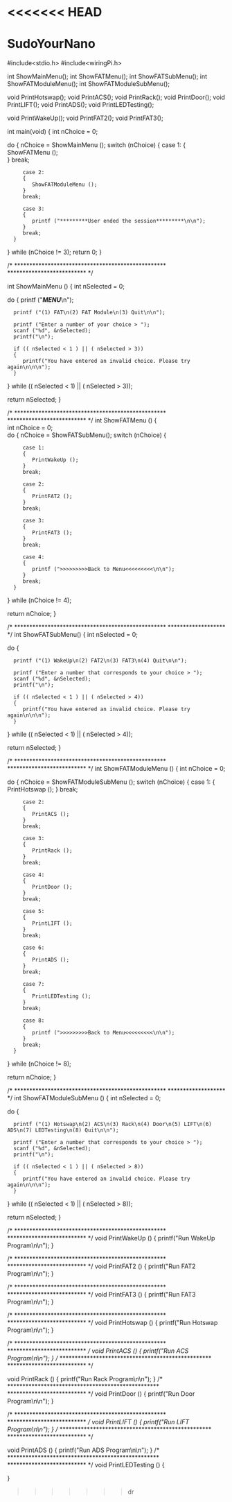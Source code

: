 <<<<<<< HEAD
=======
# SudoYourNano

#include<stdio.h>
#include<wiringPi.h>

int ShowMainMenu();
int ShowFATMenu();
int ShowFATSubMenu();
int ShowFATModuleMenu();
int ShowFATModuleSubMenu();
 
void PrintHotswap();
void PrintACS();
void PrintRack();
void PrintDoor();
void PrintLIFT();
void PrintADS();
void PrintLEDTesting();

void PrintWakeUp();
void PrintFAT2();
void PrintFAT3();
 
int main(void)
{
   int 
      nChoice = 0;
 
   do
   {
      nChoice = ShowMainMenu ();
      switch (nChoice)
      {
         case 1:
         {
            ShowFATMenu ();            
         }
         break;
 
         case 2: 
         {
            ShowFATModuleMenu ();
         }
         break;
 
         case 3: 
         {
            printf ("*********User ended the session*********\n\n");
         }
         break;
      }
   }
   while (nChoice != 3);
   return 0;
} 
 
/* ************************************************** ************************** */

int ShowMainMenu ()
{
   int 
      nSelected = 0;
 
   do
   {
      printf ("*********MENU*********\n");

      printf ("(1) FAT\n(2) FAT Module\n(3) Quit\n\n");
 
      printf ("Enter a number of your choice > ");
      scanf ("%d", &nSelected);
      printf("\n");
 
      if (( nSelected < 1 ) || ( nSelected > 3))
      {
         printf("You have entered an invalid choice. Please try again\n\n\n");
      }
   }
   while (( nSelected < 1) || ( nSelected > 3));
 
   return nSelected;
}
 
/* ************************************************** ************************** */
int ShowFATMenu ()
{   
   int 
      nChoice = 0;   
   do
   {
      nChoice = ShowFATSubMenu();
      switch (nChoice)
      {
 
         case 1:
         {
            PrintWakeUp ();
         }
         break;
 
         case 2: 
         {
            PrintFAT2 ();
         }
         break;
 
         case 3: 
         {
            PrintFAT3 ();
         }
         break;
 
         case 4: 
         {
            printf (">>>>>>>>>Back to Menu<<<<<<<<<\n\n");
         }
         break;
      }
   }
   while (nChoice != 4);
 
   return nChoice;
}
 
/* ************************************************** ******************* */
int ShowFATSubMenu() 
{
   int 
      nSelected = 0;
 
   do
   {
 
      printf ("(1) WakeUp\n(2) FAT2\n(3) FAT3\n(4) Quit\n\n");
 
      printf ("Enter a number that corresponds to your choice > ");
      scanf ("%d", &nSelected);
      printf("\n");
 
      if (( nSelected < 1 ) || ( nSelected > 4))
      {
         printf("You have entered an invalid choice. Please try again\n\n\n");
      }
   }
   while (( nSelected < 1) || ( nSelected > 4));
 
   return nSelected;
}
 
/* ************************************************** ************************** */
int ShowFATModuleMenu ()
{
   int 
      nChoice = 0;
 
   do
   {
      nChoice = ShowFATModuleSubMenu ();
      switch (nChoice)
      {
         case 1:
         { 
            PrintHotswap ();
         }
         break;
 
         case 2:
         { 
            PrintACS ();
         }
         break;
 
         case 3:          
         {             
            PrintRack ();
         }
         break;

         case 4:          
         {             
            PrintDoor ();
         }
         break;

         case 5:          
         {             
            PrintLIFT ();
         }
         break;

         case 6:          
         {             
            PrintADS ();
         }
         break;
 
         case 7:
         { 
            PrintLEDTesting ();       
         }
         break;

         case 8:
         { 
            printf (">>>>>>>>>Back to Menu<<<<<<<<<\n\n");
         }
         break;
      }
   }
   while (nChoice != 8);
 
   return nChoice;
}
 
/* ************************************************** ******************* */
int ShowFATModuleSubMenu ()
{
   int 
      nSelected = 0;
 
   do
   {
 
      printf ("(1) Hotswap\n(2) ACS\n(3) Rack\n(4) Door\n(5) LIFT\n(6) ADS\n(7) LEDTesting\n(8) Quit\n\n");
 
      printf ("Enter a number that corresponds to your choice > ");
      scanf ("%d", &nSelected);
      printf("\n");
 
      if (( nSelected < 1 ) || ( nSelected > 8))
      {
         printf("You have entered an invalid choice. Please try again\n\n\n");
      }
   }
   while (( nSelected < 1) || ( nSelected > 8));
 
   return nSelected;
}
 
/* ************************************************** ************************** */
void PrintWakeUp ()
{
   printf("Run WakeUp Program\n\n");
}
 
/* ************************************************** ************************** */
void PrintFAT2 ()
{
   printf("Run FAT2 Program\n\n");
}
 
/* ************************************************** ************************** */
void PrintFAT3 ()
{
   printf("Run FAT3 Program\n\n");
}
 
/* ************************************************** ************************** */
void PrintHotswap ()
{
   printf("Run Hotswap Program\n\n");
}
 
/* ************************************************** ************************** */
void PrintACS ()
{
   printf("Run ACS Program\n\n");
}
/* ************************************************** ************************** */
 
void PrintRack ()
{
   printf("Run Rack Program\n\n");
}
/* ************************************************** ************************** */
void PrintDoor ()
{
   printf("Run Door Program\n\n");
}
 
/* ************************************************** ************************** */
void PrintLIFT ()
{
   printf("Run LIFT Program\n\n");
}
/* ************************************************** ************************** */
 
void PrintADS ()
{
   printf("Run ADS Program\n\n");
}
/* ************************************************** ************************** */
void PrintLEDTesting ()
{

}
>>>>>>> dr
